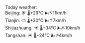 Today weather:  
Beijing: ☀️   🌡️+29°C 🌬️↖11km/h  
Tianjin: ⛅️  🌡️+30°C 🌬️↑7km/h  
Shijiazhuang: ☀️   🌡️+34°C 🌬️↖10km/h  
Tangshan: ☀️   🌡️+24°C 🌬️↗4km/h  
